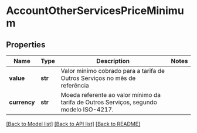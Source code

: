 # AccountOtherServicesPriceMinimum

## Properties
Name | Type | Description | Notes
------------ | ------------- | ------------- | -------------
**value** | **str** | Valor mínimo cobrado para a tarifa de Outros Serviços no mês de referência | 
**currency** | **str** | Moeda referente ao valor mínimo da tarifa de Outros Serviços, segundo modelo ISO-4217. | 

[[Back to Model list]](../README.md#documentation-for-models) [[Back to API list]](../README.md#documentation-for-api-endpoints) [[Back to README]](../README.md)

